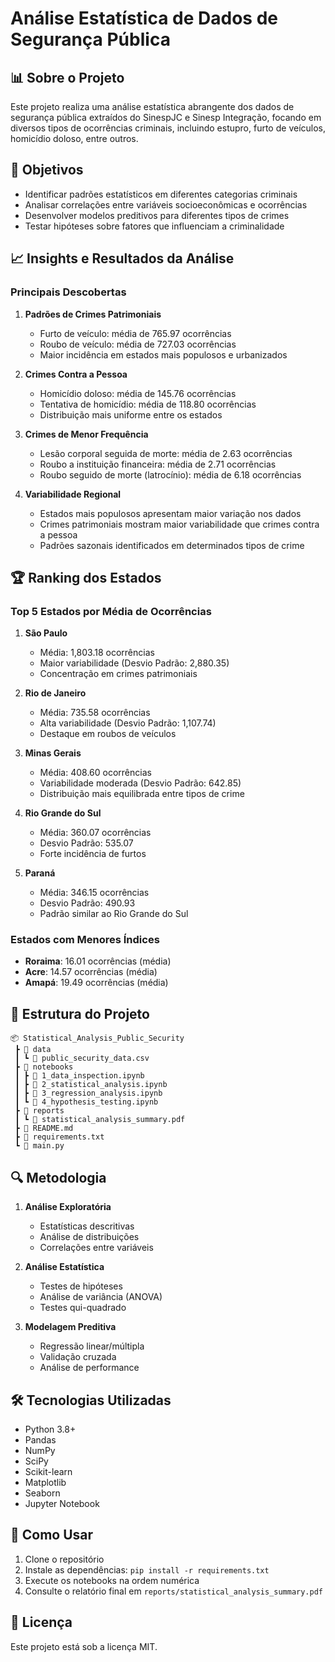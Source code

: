 # Análise Estatística de Dados de Segurança Pública

## 📊 Sobre o Projeto
Este projeto realiza uma análise estatística abrangente dos dados de segurança pública extraídos do SinespJC e Sinesp Integração, focando em diversos tipos de ocorrências criminais, incluindo estupro, furto de veículos, homicídio doloso, entre outros.

## 🎯 Objetivos
- Identificar padrões estatísticos em diferentes categorias criminais
- Analisar correlações entre variáveis socioeconômicas e ocorrências
- Desenvolver modelos preditivos para diferentes tipos de crimes
- Testar hipóteses sobre fatores que influenciam a criminalidade

## 📈 Insights e Resultados da Análise

### Principais Descobertas

1. **Padrões de Crimes Patrimoniais**
   - Furto de veículo: média de 765.97 ocorrências
   - Roubo de veículo: média de 727.03 ocorrências
   - Maior incidência em estados mais populosos e urbanizados

2. **Crimes Contra a Pessoa**
   - Homicídio doloso: média de 145.76 ocorrências
   - Tentativa de homicídio: média de 118.80 ocorrências
   - Distribuição mais uniforme entre os estados

3. **Crimes de Menor Frequência**
   - Lesão corporal seguida de morte: média de 2.63 ocorrências
   - Roubo a instituição financeira: média de 2.71 ocorrências
   - Roubo seguido de morte (latrocínio): média de 6.18 ocorrências

4. **Variabilidade Regional**
   - Estados mais populosos apresentam maior variação nos dados
   - Crimes patrimoniais mostram maior variabilidade que crimes contra a pessoa
   - Padrões sazonais identificados em determinados tipos de crime

## 🏆 Ranking dos Estados

### Top 5 Estados por Média de Ocorrências
1. **São Paulo**
   - Média: 1,803.18 ocorrências
   - Maior variabilidade (Desvio Padrão: 2,880.35)
   - Concentração em crimes patrimoniais

2. **Rio de Janeiro**
   - Média: 735.58 ocorrências
   - Alta variabilidade (Desvio Padrão: 1,107.74)
   - Destaque em roubos de veículos

3. **Minas Gerais**
   - Média: 408.60 ocorrências
   - Variabilidade moderada (Desvio Padrão: 642.85)
   - Distribuição mais equilibrada entre tipos de crime

4. **Rio Grande do Sul**
   - Média: 360.07 ocorrências
   - Desvio Padrão: 535.07
   - Forte incidência de furtos

5. **Paraná**
   - Média: 346.15 ocorrências
   - Desvio Padrão: 490.93
   - Padrão similar ao Rio Grande do Sul

### Estados com Menores Índices
- **Roraima**: 16.01 ocorrências (média)
- **Acre**: 14.57 ocorrências (média)
- **Amapá**: 19.49 ocorrências (média)

## 📁 Estrutura do Projeto
```
📦 Statistical_Analysis_Public_Security
 ┣ 📂 data
 ┃ ┗ 📄 public_security_data.csv
 ┣ 📂 notebooks
 ┃ ┣ 📄 1_data_inspection.ipynb
 ┃ ┣ 📄 2_statistical_analysis.ipynb
 ┃ ┣ 📄 3_regression_analysis.ipynb
 ┃ ┗ 📄 4_hypothesis_testing.ipynb
 ┣ 📂 reports
 ┃ ┗ 📄 statistical_analysis_summary.pdf
 ┣ 📄 README.md
 ┣ 📄 requirements.txt
 ┗ 📄 main.py
```

## 🔍 Metodologia
1. **Análise Exploratória**
   - Estatísticas descritivas
   - Análise de distribuições
   - Correlações entre variáveis

2. **Análise Estatística**
   - Testes de hipóteses
   - Análise de variância (ANOVA)
   - Testes qui-quadrado

3. **Modelagem Preditiva**
   - Regressão linear/múltipla
   - Validação cruzada
   - Análise de performance

## 🛠️ Tecnologias Utilizadas
- Python 3.8+
- Pandas
- NumPy
- SciPy
- Scikit-learn
- Matplotlib
- Seaborn
- Jupyter Notebook

## 📝 Como Usar
1. Clone o repositório
2. Instale as dependências: `pip install -r requirements.txt`
3. Execute os notebooks na ordem numérica
4. Consulte o relatório final em `reports/statistical_analysis_summary.pdf`

## 📄 Licença
Este projeto está sob a licença MIT.
